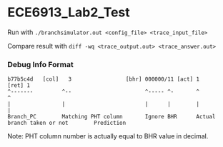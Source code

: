 # ECE6913_Lab2_Test

Run with `./branchsimulator.out <config_file> <trace_input_file>`

Compare result with `diff -wq <trace_output.out> <trace_answer.out>`

### Debug Info Format

```
b77b5c4d   [col]   3                 [bhr] 000000/11 [act] 1                           [ret] 1
^-------         ^--                       ^----- ^-       ^                                 ^
|                |                         |      |        |                                 |
Branch_PC        Matching PHT column       Ignore BHR      Actual branch taken or not        Prediction
```

Note:
PHT column number is actually equal to BHR value in decimal.
